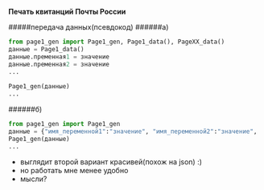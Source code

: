 **Печать квитанций Почты России**



#####передача данных(псевдокод)
######а) 
```python
from page1_gen import Page1_gen, Page1_data(), PageXX_data() 
данные = Page1_data()
данные.пременная1 = значение
данные.пременная2 = значение
...
 
Page1_gen(данные)
...
```
 
######б)
```python
from page1_gen import Page1_gen 
данные = {"имя_переменной1":"значение", "имя_переменной2":"значение", ...}
Page1_gen(данные)
...
```
- выглядит второй вариант красивей(похож на json) :)
- но работать мне менее удобно
- мысли?
